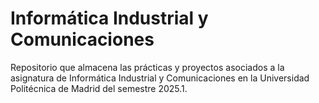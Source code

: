 # Informática Industrial y Comunicaciones
Repositorio que almacena las prácticas y proyectos asociados a la asignatura de Informática Industrial y Comunicaciones en la Universidad Politécnica de Madrid del semestre 2025.1.
